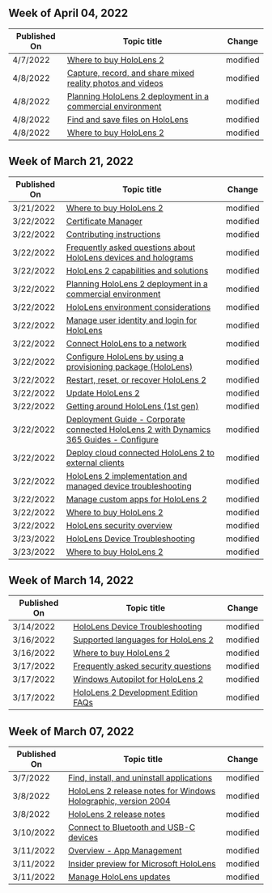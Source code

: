 <!-- This file is generated automatically each week. Changes made to this file will be overwritten.-->



## Week of April 04, 2022


| Published On |Topic title | Change |
|------|------------|--------|
| 4/7/2022 | [Where to buy HoloLens 2](/hololens/hololens2-purchase) | modified |
| 4/8/2022 | [Capture, record, and share mixed reality photos and videos](/hololens/holographic-photos-and-videos) | modified |
| 4/8/2022 | [Planning HoloLens 2 deployment in a commercial environment](/hololens/hololens-core-components) | modified |
| 4/8/2022 | [Find and save files on HoloLens](/hololens/holographic-data) | modified |
| 4/8/2022 | [Where to buy HoloLens 2](/hololens/hololens2-purchase) | modified |


## Week of March 21, 2022


| Published On |Topic title | Change |
|------|------------|--------|
| 3/21/2022 | [Where to buy HoloLens 2](/hololens/hololens2-purchase) | modified |
| 3/22/2022 | [Certificate Manager](/hololens/certificate-manager) | modified |
| 3/22/2022 | [Contributing instructions](/hololens/contributing) | modified |
| 3/22/2022 | [Frequently asked questions about HoloLens devices and holograms](/hololens/hololens-faq) | modified |
| 3/22/2022 | [HoloLens 2 capabilities and solutions](/hololens/hololens-commercial-features) | modified |
| 3/22/2022 | [Planning HoloLens 2 deployment in a commercial environment](/hololens/hololens-core-components) | modified |
| 3/22/2022 | [HoloLens environment considerations](/hololens/hololens-environment-considerations) | modified |
| 3/22/2022 | [Manage user identity and login for HoloLens](/hololens/hololens-identity) | modified |
| 3/22/2022 | [Connect HoloLens to a network](/hololens/hololens-network) | modified |
| 3/22/2022 | [Configure HoloLens by using a provisioning package (HoloLens)](/hololens/hololens-provisioning) | modified |
| 3/22/2022 | [Restart, reset, or recover HoloLens 2](/hololens/hololens-recovery) | modified |
| 3/22/2022 | [Update HoloLens 2](/hololens/hololens-update-hololens) | modified |
| 3/22/2022 | [Getting around HoloLens (1st gen)](/hololens/hololens1-basic-usage) | modified |
| 3/22/2022 | [Deployment Guide - Corporate connected HoloLens 2 with Dynamics 365 Guides - Configure](/hololens/hololens2-corp-connected-configure) | modified |
| 3/22/2022 | [Deploy cloud connected HoloLens 2 to external clients](/hololens/hololens2-deployment-guide) | modified |
| 3/22/2022 | [HoloLens 2 implementation and managed device troubleshooting](/hololens/hololens2-enterprise-troubleshooting) | modified |
| 3/22/2022 | [Manage custom apps for HoloLens 2](/hololens/hololens2-holographic-custom-apps) | modified |
| 3/22/2022 | [Where to buy HoloLens 2](/hololens/hololens2-purchase) | modified |
| 3/22/2022 | [HoloLens security overview](/hololens/security-overview) | modified |
| 3/23/2022 | [HoloLens Device Troubleshooting](/hololens/hololens-troubleshooting) | modified |
| 3/23/2022 | [Where to buy HoloLens 2](/hololens/hololens2-purchase) | modified |


## Week of March 14, 2022


| Published On |Topic title | Change |
|------|------------|--------|
| 3/14/2022 | [HoloLens Device Troubleshooting](/hololens/hololens-troubleshooting) | modified |
| 3/16/2022 | [Supported languages for HoloLens 2](/hololens/hololens2-language-support) | modified |
| 3/16/2022 | [Where to buy HoloLens 2](/hololens/hololens2-purchase) | modified |
| 3/17/2022 | [Frequently asked security questions](/hololens/hololens1-faq-security) | modified |
| 3/17/2022 | [Windows Autopilot for HoloLens 2](/hololens/hololens2-autopilot) | modified |
| 3/17/2022 | [HoloLens 2 Development Edition FAQs](/hololens/hololens2-development-edition-faq) | modified |


## Week of March 07, 2022


| Published On |Topic title | Change |
|------|------------|--------|
| 3/7/2022 | [Find, install, and uninstall applications](/hololens/holographic-store-apps) | modified |
| 3/8/2022 | [HoloLens 2 release notes for Windows Holographic, version 2004](/hololens/hololens-release-notes-2004) | modified |
| 3/8/2022 | [HoloLens 2 release notes](/hololens/hololens-release-notes) | modified |
| 3/10/2022 | [Connect to Bluetooth and USB-C devices](/hololens/hololens-connect-devices) | modified |
| 3/11/2022 | [Overview - App Management](/hololens/app-deploy-overview) | modified |
| 3/11/2022 | [Insider preview for Microsoft HoloLens](/hololens/hololens-insider) | modified |
| 3/11/2022 | [Manage HoloLens updates](/hololens/hololens-updates) | modified |
